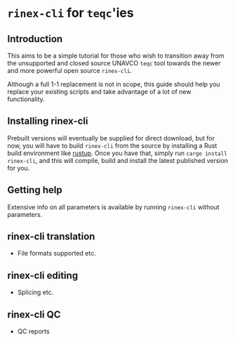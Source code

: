 # `rinex-cli` for `teqc`'ies

## Introduction

This aims to be a simple tutorial for those who wish to transition away from the unsupported and closed source
UNAVCO `teqc` tool towards the newer and more powerful open source `rinex-cli`.

Although a full 1-1 replacement is not in scope, this guide should help you replace your existing scripts and take
advantage of a lot of new functionality.

## Installing rinex-cli

Prebuilt versions will eventually be supplied for direct download, but for now, you will have to build `rinex-cli` from
the source by
installing a Rust build environment like [rustup](https://rustup.rs/).
Once you have that, simply run `cargo install rinex-cli`, and this will compile, build and install the latest
published
version for you.

## Getting help

Extensive info on all parameters is available by running `rinex-cli` without parameters.

## rinex-cli translation

* File formats supported etc.

## rinex-cli editing

* Splicing etc.

## rinex-cli QC

* QC reports